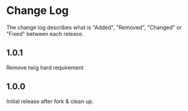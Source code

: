 # Change Log

The change log describes what is "Added", "Removed", "Changed" or "Fixed" between each release.

## 1.0.1

Remove twig hard requirement

## 1.0.0

Initial release after fork & clean up.
